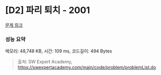# [D2] 파리 퇴치 - 2001 

[문제 링크](https://swexpertacademy.com/main/code/problem/problemDetail.do?contestProbId=AV5PzOCKAigDFAUq) 

### 성능 요약

메모리: 48,748 KB, 시간: 109 ms, 코드길이: 494 Bytes



> 출처: SW Expert Academy, https://swexpertacademy.com/main/code/problem/problemList.do